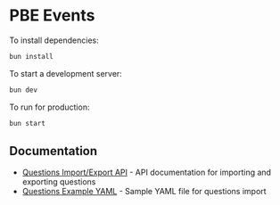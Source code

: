 # PBE Events

To install dependencies:

```bash
bun install
```

To start a development server:

```bash
bun dev
```

To run for production:

```bash
bun start
```

## Documentation

- [Questions Import/Export API](docs/QUESTIONS_IMPORT_API.md) - API documentation for importing and exporting questions
- [Questions Example YAML](docs/questions-example.yaml) - Sample YAML file for questions import

